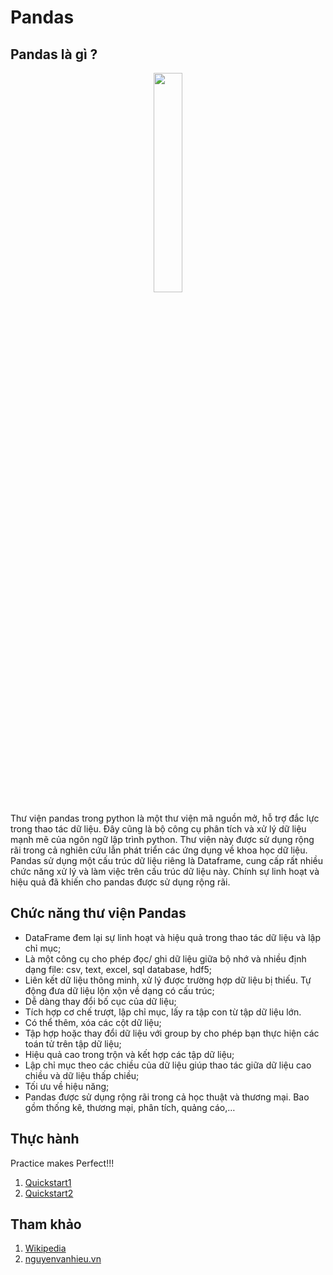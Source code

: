 # Pandas

## Pandas là gì ?

<p align = "center"><img src = "https://miro.medium.com/max/1080/1*_oSOImPmBFeKj8vqE4FCkQ.jpeg" height = 30% width = 30%></p>

Thư viện pandas trong python là một thư viện mã nguồn mở, hỗ trợ đắc lực trong thao tác dữ liệu. Đây cũng là bộ công cụ phân tích và xử lý dữ liệu mạnh mẽ của ngôn ngữ lập trình python. Thư viện này được sử dụng rộng rãi trong cả nghiên cứu lẫn phát triển các ứng dụng về khoa học dữ liệu. Pandas sử dụng một cấu trúc dữ liệu riêng là Dataframe, cung cấp rất nhiều chức năng xử lý và làm việc trên cấu trúc dữ liệu này. Chính sự linh hoạt và hiệu quả đã khiến cho pandas được sử dụng rộng rãi.

## Chức năng thư viện Pandas

* DataFrame đem lại sự linh hoạt và hiệu quả trong thao tác dữ liệu và lập chỉ mục;
* Là một công cụ cho phép đọc/ ghi dữ liệu giữa bộ nhớ và nhiều định dạng file: csv, text, excel, sql database, hdf5;
* Liên kết dữ liệu thông minh, xử lý được trường hợp dữ liệu bị thiếu. Tự động đưa dữ liệu lộn xộn về dạng có cấu trúc;
* Dễ dàng thay đổi bố cục của dữ liệu;
* Tích hợp cơ chế trượt, lập chỉ mục, lấy ra tập con từ tập dữ liệu lớn.
* Có thể thêm, xóa các cột dữ liệu;
* Tập hợp hoặc thay đổi dữ liệu với group by cho phép bạn thực hiện các toán tử trên tập dữ liệu;
* Hiệu quả cao trong trộn và kết hợp các tập dữ liệu;
* Lập chỉ mục theo các chiều của dữ liệu giúp thao tác giữa dữ liệu cao chiều và dữ liệu thấp chiều; 
* Tối ưu về hiệu năng;
* Pandas được sử dụng rộng rãi trong cả học thuật và thương mại. Bao gồm thống kê, thương mại, phân tích, quảng cáo,…

## Thực hành

Practice makes Perfect!!!

1. [Quickstart1](https://github.com/hieptran1812/AI-for-ITPTIT/blob/master/Ti%E1%BB%81n%20x%E1%BB%AD%20l%C3%BD%20d%E1%BB%AF%20li%E1%BB%87u/Pandas/Quickstart%20Pandas%201.ipynb)
2. [Quickstart2](https://github.com/hieptran1812/AI-for-ITPTIT/blob/master/Ti%E1%BB%81n%20x%E1%BB%AD%20l%C3%BD%20d%E1%BB%AF%20li%E1%BB%87u/Pandas/Quickstart%20Pandas%202.ipynb)

## Tham khảo

1. [Wikipedia](https://en.wikipedia.org/wiki/Pandas_(software))
2. [nguyenvanhieu.vn](https://nguyenvanhieu.vn/thu-vien-pandas-python/)
